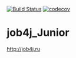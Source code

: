 [![Build Status](https://travis-ci.org/achekhovsky/job4j_Junior.svg?branch=master)](https://travis-ci.org/achekhovsky/job4j_Junior)
[![codecov](https://codecov.io/gh/achekhovsky/job4j_Junior/branch/master/graph/badge.svg)](https://codecov.io/gh/achekhovsky/job4j_Junior)



# job4j_Junior

http://job4j.ru
